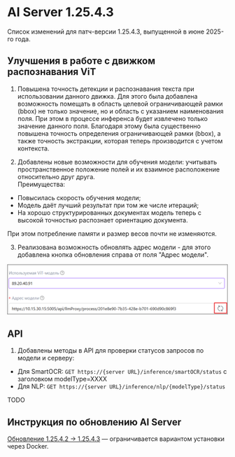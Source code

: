 # AI Server 1.25.4.3

Список изменений для патч-версии 1.25.4.3, выпущенной в июне 2025-го года.

## Улучшения в работе с движком распознавания ViT

1. Повышена точность детекции и распознавания текста при использовании данного движка. Для этого была добавлена возможность помещать в область целевой ограничивающей 
рамки (bbox) не только значение, но и область с указанием наименования поля. При этом в процессе инференса будет извлечено только значение данного поля.
Благодаря этому была существенно повышена точность определения ограничивающей рамки (bbox), а также точность экстракции, которая теперь производится с учетом 
контекста. 

2. Добавлены новые возможности для обучения модели: учитывать пространственное положение полей и их взаимное расположение относительно друг друга.  
Преимущества:
- Повысилась скорость обучения модели;
- Модель даёт лучший результат при том же числе итераций;
- На хорошо структурированных документах модель теперь с высокой точностью распознает ориентацию документа. 

При этом потребление памяти и размер весов почти не изменяются.

3. Реализована возможность обновлять адрес модели - для этого добавлена кнопка обновления справа от поля "Адрес модели".

![alt](../resources/ai-server/relnote1.25.4.3-update-button.png)

## API

1. Добавлены методы в API для проверки статусов запросов по модели и серверу:

- Для SmartOCR: `GET https://{server URL}/inference/smartOCR/status` с заголовком modelType=XXXX 
- Для NLP: `GET https://{server URL}/inference/nlp/{modelType}/status` 

TODO
## Инструкция по обновлению AI Server

[Обновление 1.25.4.2 → 1.25.4.3]() — ограничивается вариантом установки через Docker.